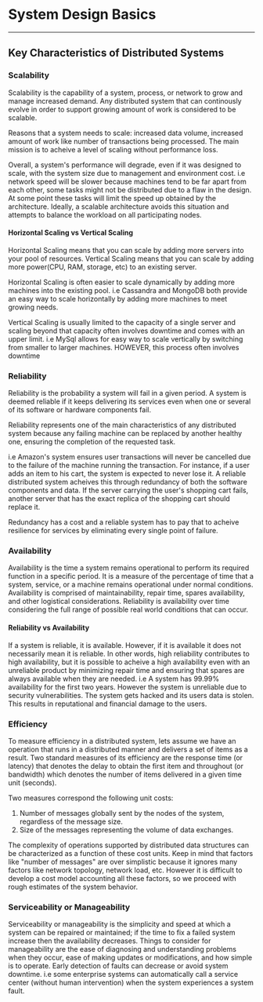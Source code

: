 # **System Design Basics**
***

## **Key Characteristics of Distributed Systems**

### **Scalability**

Scalability is the capability of a system, process, or network to grow and manage increased demand. Any distributed system that can continously evolve in order to support growing amount of work is considered to be scalable.

Reasons that a system needs to scale: increased data volume, increased amount of work like number of transactions being processed. The main mission is to acheive a level of scaling without performance loss.

Overall, a system's performance will degrade, even if it was designed to scale, with the system size due to management and environment cost. i.e network speed will be slower because machines tend to be far apart from each other, some tasks might not be distributed due to a flaw in the design. At some point these tasks will limit the speed up obtained by the architecture. Ideally, a scalable architecture avoids this situation and attempts to balance the workload on all participating nodes.


#### **Horizontal Scaling vs Vertical Scaling**

Horizontal Scaling means that you can scale by adding more servers into your pool of resources. 
Vertical Scaling means that you can scale by adding more power(CPU, RAM, storage, etc) to an existing server.

Horizontal Scaling is often easier to scale dynamically by adding more machines into the existing pool.
i.e Cassandra and MongoDB both provide an easy way to scale horizontally by adding more machines to meet growing needs.

Vertical Scaling is usually limited to the capacity of a single server and scaling beyond that capacity often involves downtime and comes with an upper limit.
i.e MySql allows for easy way to scale vertically by switching from smaller to larger machines. HOWEVER, this process often involves downtime

### **Reliability**

Reliability is the probability a system will fail in a given period. A system is deemed reliable if it keeps delivering its services even when one or several of its software or hardware components fail. 

Reliability represents one of the main characteristics of any distributed system because any failing machine can be replaced by another healthy one, ensuring the completion of the requested task.

i.e Amazon's system ensures user transactions will never be cancelled due to the failure of the machine running the transaction. For instance, if a user adds an item to his cart, the system is expected to never lose it. 
A reliable distributed system acheives this through redundancy of both the software components and data. If the server carrying the user's shopping cart fails, another server that has the exact replica of the shopping cart should replace it.

Redundancy has a cost and a reliable system has to pay that to acheive resilience for services by eliminating every single point of failure. 

### **Availability**

Availability is the time a system remains operational to perform its required function in a specific period. It is a measure of the percentage of time that a system, service, or a machine remains operational under normal conditions.
Availability is comprised of maintainability, repair time, spares availability, and other logistical considerations. Reliability is availability over time considering the full range of possible real world conditions that can occur. 

#### **Reliability vs Availability**

If a system is reliable, it is available. However, if it is available it does not necessarily mean it is reliable. In other words, high reliability contributes to high availability, but it is possible to acheive a high availability even with an unreliable product by minimizing repair time and ensuring that spares are always available when they are needed. 
i.e A system has 99.99% availability for the first two years. However the system is unreliable due to security vulnerabilities. The system gets hacked and its users data is stolen. This results in reputational and financial damage to the users.

### **Efficiency**

To measure efficiency in a distributed system, lets assume we have an operation that runs in a distributed manner and delivers a set of items as a result. Two standard measures of its efficiency are the response time (or latency) that denotes the delay to obtain the first item and throughout (or bandwidth) which denotes the number of items delivered in a given time unit (seconds). 

Two measures correspond the following unit costs: 
1. Number of messages globally sent by the nodes of the system, regardless of the message size.
2. Size of the messages representing the volume of data exchanges.

The complexity of operations supported by distributed data structures can be characterized as a function of these cost units. Keep in mind that factors like "number of messages" are over simplistic because it ignores many factors like network topology, network load, etc. However it is difficult to develop a cost model accounting all these factors, so we proceed with rough estimates of the system behavior. 

### **Serviceability or Manageability**

Serviceability or manageability is the simplicity and speed at which a system can be repaired or maintained; if the time to fix a failed system increase then the availability decreases. Things to consider for manageability are the ease of diagnosing and understanding problems when they occur, ease of making updates or modifications, and how simple is to operate. 
Early detection of faults can decrease or avoid system downtime. i.e some enterprise systems can automatically call a service center (without human intervention) when the system experiences a system fault.










